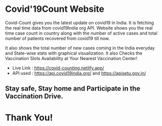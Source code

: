 # Covid'19Count Website
Covid-Count gives you the latest update on covid19 in India. It is fetching the real time data from covid19India org API. Website shows you the real time case count in country along with the number of active cases and total number of patients recovered from covid19 till now. 

It also shows the total number of new cases coming in the India everyday and State-wise stats with graphical visualization. It also Checks the Vaccination Slots Availability at Your Nearest Vaccination Center!


- Live Link : https://covid-counting.netlify.app/
- API used :  https://api.covid19india.org/ and https://apisetu.gov.in/

## Stay safe, Stay home and Participate in the Vaccination Drive.

# Thank You!

